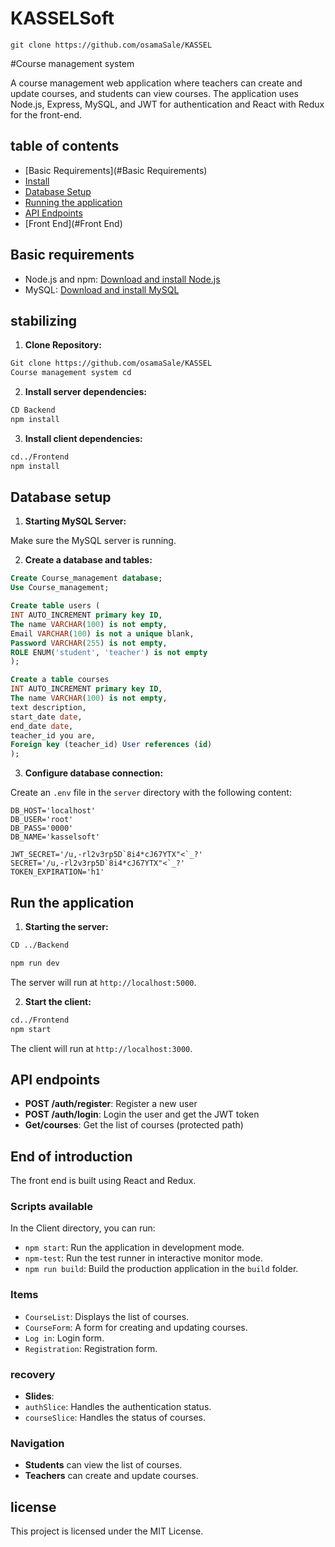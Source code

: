 # KASSELSoft

<!-- Clone this repository using bash terminal: -->

    git clone https://github.com/osamaSale/KASSEL

<!--End clone area -->




#Course management system

A course management web application where teachers can create and update courses, and students can view courses. The application uses Node.js, Express, MySQL, and JWT for authentication and React with Redux for the front-end.

## table of contents

- [Basic Requirements](#Basic Requirements)
- [Install](#Install)
- [Database Setup](#database-setup)
- [Running the application](#running-the-application)
- [API Endpoints](#api-endpoints)
- [Front End](#Front End)

## Basic requirements

- Node.js and npm: [Download and install Node.js](https://nodejs.org/)
- MySQL: [Download and install MySQL](https://www.mysql.com/)

## stabilizing

1. **Clone Repository:**

 ``` bash
 Git clone https://github.com/osamaSale/KASSEL
 Course management system cd
 ```

2. **Install server dependencies:**

 ``` bash
 CD Backend
 npm install
 ```

3. **Install client dependencies:**

 ``` bash
 cd../Frontend
 npm install
 ```

## Database setup

1. **Starting MySQL Server:**

 Make sure the MySQL server is running.

2. **Create a database and tables:**

 ``` SQL
 Create Course_management database;
 Use Course_management;

 Create table users (
 INT AUTO_INCREMENT primary key ID,
 The name VARCHAR(100) is not empty,
 Email VARCHAR(100) is not a unique blank,
 Password VARCHAR(255) is not empty,
 ROLE ENUM('student', 'teacher') is not empty
 );

 Create a table courses
 INT AUTO_INCREMENT primary key ID,
 The name VARCHAR(100) is not empty,
 text description,
 start_date date,
 end_date date,
 teacher_id you are,
 Foreign key (teacher_id) User references (id)
 );
 ```

3. **Configure database connection:**

 Create an `.env` file in the `server` directory with the following content:

 ```Environment
DB_HOST='localhost'
DB_USER='root'
DB_PASS='0000'
DB_NAME='kasselsoft'

JWT_SECRET='/u,-rl2v3rp5D`8i4*cJ67YTX"<`_?'
SECRET='/u,-rl2v3rp5D`8i4*cJ67YTX"<`_?'
TOKEN_EXPIRATION='h1'
 ```

## Run the application

1. **Starting the server:**

 ``` bash
 CD ../Backend
 
 npm run dev
 ```

 The server will run at `http://localhost:5000`.

2. **Start the client:**

 ``` bash
 cd../Frontend
 npm start
 ```

 The client will run at `http://localhost:3000`.

## API endpoints

- **POST /auth/register**: Register a new user
- **POST /auth/login**: Login the user and get the JWT token
- **Get/courses**: Get the list of courses (protected path)

## End of introduction

The front end is built using React and Redux.

### Scripts available

In the Client directory, you can run:

- `npm start`: Run the application in development mode.
- `npm-test`: Run the test runner in interactive monitor mode.
- `npm run build`: Build the production application in the `build` folder.

### Items

- ``CourseList``: Displays the list of courses.
- `CourseForm`: A form for creating and updating courses.
- `Log in`: Login form.
- `Registration`: Registration form.

### recovery

- **Slides**:
 - `authSlice`: Handles the authentication status.
 - `courseSlice`: Handles the status of courses.

### Navigation

- **Students** can view the list of courses.
- **Teachers** can create and update courses.

## license

This project is licensed under the MIT License.
